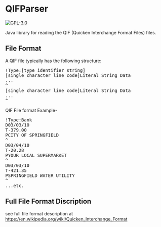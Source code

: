# QIFParser

[![GPL-3.0](https://img.shields.io/badge/license-GPL--3.0-blue.svg)](LICENSE)

Java library for reading the QIF (Quicken Interchange Format Files) files.

## File Format 
A QIF file typically has the following structure:
<pre>
!Type:[type identifier string]
[single character line code]Literal String Data
...
^
[single character line code]Literal String Data
...
^
</pre>

QIF File format Example-
<pre>
!Type:Bank
D03/03/10
T-379.00
PCITY OF SPRINGFIELD
^
D03/04/10
T-20.28
PYOUR LOCAL SUPERMARKET
^
D03/03/10
T-421.35
PSPRINGFIELD WATER UTILITY
^
...etc.
</pre>

## Full File Format Discription 
see full file format description at https://en.wikipedia.org/wiki/Quicken_Interchange_Format
